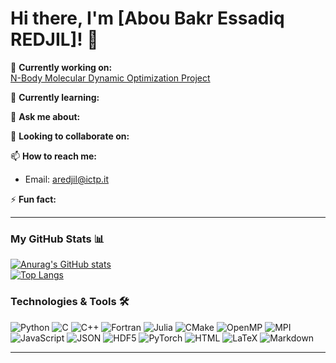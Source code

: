 # Hi there, I'm [Abou Bakr Essadiq REDJIL]! 👋

🔭 **Currently working on:**  
[N-Body Molecular Dynamic Optimization Project](https://github.com/Jh0mpis/N-Body-Molecular-Dynamics-MHPC-Project)

🌱 **Currently learning:**  

💬 **Ask me about:**  

👯 **Looking to collaborate on:**  

📫 **How to reach me:**  
- Email: [aredjil@ictp.it](mailto:aredjil@ictp.it)
<!--
- LinkedIn: [Abou Bakr Essadiq REDJIL]()
-->
⚡ **Fun fact:**  

---

### My GitHub Stats 📊  
[![Anurag's GitHub stats](https://github-readme-stats.vercel.app/api?username=aredjil&show_icons=true&theme=radical)](https://github.com/anuraghazra/github-readme-stats)  
[![Top Langs](https://github-readme-stats.vercel.app/api/top-langs/?username=aredjil&layout=compact&theme=radical)](https://github.com/anuraghazra/github-readme-stats)

### Technologies & Tools 🛠️  
![Python](https://img.shields.io/badge/-Python-3776AB?logo=python&logoColor=white&style=flat-square)
![C](https://img.shields.io/badge/-C-A8B9CC?logo=c&logoColor=white&style=flat-square)
![C++](https://img.shields.io/badge/-C++-00599C?logo=c%2B%2B&logoColor=white&style=flat-square)
![Fortran](https://img.shields.io/badge/-Fortran-734F96?logo=fortran&logoColor=white&style=flat-square)
![Julia](https://img.shields.io/badge/-Julia-9558B2?logo=julia&logoColor=white&style=flat-square)
![CMake](https://img.shields.io/badge/-CMake-064F8C?logo=cmake&logoColor=white&style=flat-square)
![OpenMP](https://img.shields.io/badge/-OpenMP-1F77B4?logo=openmp&logoColor=white&style=flat-square)
![MPI](https://img.shields.io/badge/-MPI-004D7F?logo=mpi&logoColor=white&style=flat-square)
![JavaScript](https://img.shields.io/badge/-JavaScript-F7DF1E?logo=javascript&logoColor=black&style=flat-square)
![JSON](https://img.shields.io/badge/-JSON-000000?logo=json&logoColor=white&style=flat-square)
![HDF5](https://img.shields.io/badge/-HDF5-0096D6?logo=hdf5&logoColor=white&style=flat-square)
![PyTorch](https://img.shields.io/badge/-PyTorch-EE4C2C?logo=pytorch&logoColor=white&style=flat-square)
![HTML](https://img.shields.io/badge/-HTML-E34F26?logo=html5&logoColor=white&style=flat-square)
![LaTeX](https://img.shields.io/badge/-LaTeX-008080?logo=latex&logoColor=white&style=flat-square)
![Markdown](https://img.shields.io/badge/-Markdown-000000?logo=markdown&logoColor=white&style=flat-square)


---
